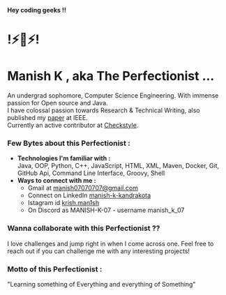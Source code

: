 **Hey coding geeks !!**
# !⚡🤖⚡!
# **Manish K** , aka  The Perfectionist ...

An undergrad sophomore, Computer Science Engineering. With immense passion for Open source and Java.\
I have colossal passion towards Research & Technical Writing, also published my [paper](https://github.com/MANISH-K-07/IEEE-Research-Papers) at IEEE. \
Currently an active contributor at [Checkstyle](https://github.com/checkstyle/checkstyle).

### Few Bytes about this Perfectionist :

* **Technologies I'm familiar with :** \
  Java, OOP, Python, C++, JavaScript, HTML, XML, Maven, Docker, Git, GitHub Api, Command Line Interface, Groovy, Shell
* **Ways to connect with me :**
  * Gmail at manish07070707@gmail.com
  * Connect on LinkedIn [manish-k-kandrakota](https://www.linkedin.com/in/manish-k-kandrakota/)
  * Istagram id [krish.man1sh](https://www.instagram.com/krish.man1sh/)
  * On Discord as MANISH-K-07 - username manish_k_07

### Wanna collaborate with this Perfectionist ??

I love challenges and jump right in when I come across one. Feel free to reach out if you can challenge me with any interesting projects!

### Motto of this Perfectionist :

"Learning something of Everything and everything of Something"
